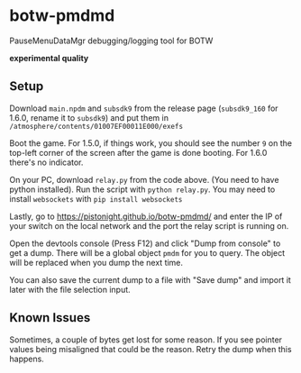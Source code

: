 # botw-pmdmd
PauseMenuDataMgr debugging/logging tool for BOTW

**experimental quality**

## Setup
Download `main.npdm` and `subsdk9` from the release page (`subsdk9_160` for 1.6.0, rename it to `subsdk9`)
and put them in `/atmosphere/contents/01007EF00011E000/exefs`

Boot the game. For 1.5.0, if things work, you should see the number `9`
on the top-left corner of the screen after the game is done booting.
For 1.6.0 there's no indicator.

On your PC, download `relay.py` from the code above.
(You need to have python installed).
Run the script with `python relay.py`.
You may need to install `websockets` with `pip install websockets`

Lastly, go to https://pistonight.github.io/botw-pmdmd/
and enter the IP of your switch on the local network
and the port the relay script is running on.

Open the devtools console (Press F12) and click "Dump from console" to get a dump.
There will be a global object `pmdm` for you to query.
The object will be replaced when you dump the next time.

You can also save the current dump to a file with "Save dump" and import it later
with the file selection input.

## Known Issues
Sometimes, a couple of bytes get lost for some reason. If you see pointer values
being misaligned that could be the reason. Retry the dump when this happens.

